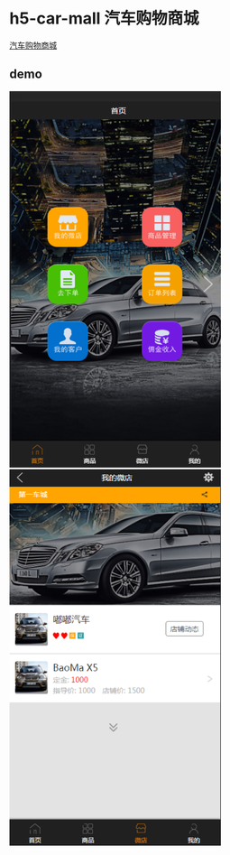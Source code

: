 # h5-car-mall 汽车购物商城
  [汽车购物商城](https://renkles.github.io/demo/checheng/html/home.html)

## demo
   <img src="./images/demo.png" width="375" height="667" /> <img src="./images/demo1.png" width="375" height="667" />
